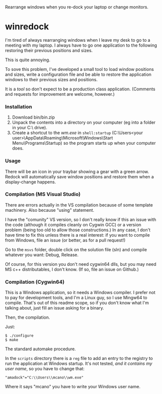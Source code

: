 Rearrange windows when you re-dock your laptop or change monitors.

# winredock

I'm tired of always rearranging windows when I leave my desk to go to
a meeting with my laptop. I always have to go one application to the
following restoring their previous positions and sizes.

This is quite annoying.

To sove this problem, I've developed a small tool to load window
positions and sizes, write a configuration file and be able to restore
the application windows to their previous sizes and positions.

It is a *tool* so don't expect to be a production class
application. (Comments and requests for improvement are welcome,
however.)

### Installation

1. Download bin/bin.zip
2. Unpack the contents into a directory on your computer (eg into a folder in your C:\ drive).
3. Create a shortcut to the *wm.exe* in `shell:startup` (C:\Users\<your user>\AppData\Roaming\Microsoft\Windows\Start Menu\Programs\Startup) so the program starts up when your computer does.

### Usage

There will be an icon in your traybar showing a gear with a green arrow. Redock will automatically save window positions and restore them when a display-change happens.

### Compilation (MS Visual Studio)

There are errors actually in the VS compilation because of some
template machinery. Also because "using" statement.

I have the "comunity" VS version, so I don't really know if this an
issue with the code (although it compiles cleanly on Cygwin GCC) or a
version problem (being too old to allow those constructions.)
In any case, I don't have time to fix this unless there is a real
interest: if you want to compile from Windows, file an issue (or
better, as for a pull request!)

Go to the `msvs` folder, double click on the solution file (sln) and
compile whatever you want: Debug, Release.

Of course, for this version you don't need cygwin64 dlls, but you may
need MS c++ distributables, I don't know. (If so, file an issue on
Github.)

### Compilation (Cygwin64)

This is a Windows application, so it needs a Windows compiler. I prefer
not to pay for development tools, and I'm a Linux guy, so I use
Mingw64 to compile. That's out of this readme scope, so if you don't
know what I'm talking about, just fill an issue asking for a binary.

Then, the compilation.

Just:

    $ ./configure
    $ make

The standard automake procedure.

In the `scripts` directory there is a `reg` file to add an entry to
the registry to run the application at Windows startup. It's not
tested, _and it contains my user name_, so you have to change that:

    "amadock"="C:\\Users\\mcano\\wm.exe"

Where it says "mcano" you have to write your Windows user name.
